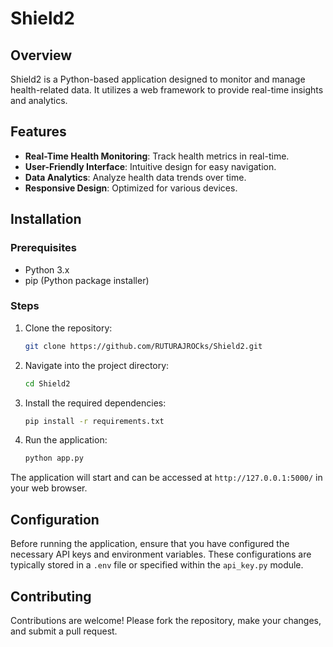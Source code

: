 # Shield2

## Overview

Shield2 is a Python-based application designed to monitor and manage health-related data. It utilizes a web framework to provide real-time insights and analytics.

## Features

- **Real-Time Health Monitoring**: Track health metrics in real-time.
- **User-Friendly Interface**: Intuitive design for easy navigation.
- **Data Analytics**: Analyze health data trends over time.
- **Responsive Design**: Optimized for various devices.

## Installation

### Prerequisites

- Python 3.x
- pip (Python package installer)

### Steps

1. Clone the repository:
   ```bash
   git clone https://github.com/RUTURAJROCks/Shield2.git

3. Navigate into the project directory:
   ```bash
   cd Shield2

5. Install the required dependencies:
   ```bash
   pip install -r requirements.txt

7. Run the application:
   ```bash
   python app.py

The application will start and can be accessed at `http://127.0.0.1:5000/` in your web browser.

## Configuration

Before running the application, ensure that you have configured the necessary API keys and environment variables. These configurations are typically stored in a `.env` file or specified within the `api_key.py` module.

## Contributing

Contributions are welcome! Please fork the repository, make your changes, and submit a pull request.
